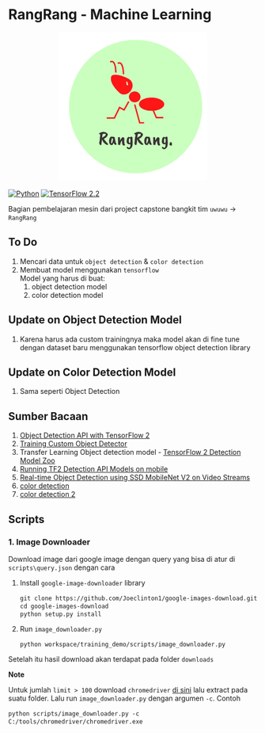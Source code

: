 # RangRang - Machine Learning

<p align="center">
  <img src="assets/logo.png" alt="logo" width="300px" height="300px" />
</p>

[![Python](https://img.shields.io/pypi/pyversions/tensorflow.svg?style=plastic)](https://badge.fury.io/py/tensorflow)
[![TensorFlow 2.2](https://img.shields.io/badge/TensorFlow-2.2-FF6F00?logo=tensorflow)](https://github.com/tensorflow/tensorflow/releases/tag/v2.2.0)

Bagian pembelajaran mesin dari project capstone bangkit tim `uwuwu` -> `RangRang`

## To Do

1. Mencari data untuk `object detection` & `color detection`
2. Membuat model menggunakan `tensorflow`<br>
   Model yang harus di buat:
   1. object detection model
   2. color detection model

## Update on Object Detection Model

1. Karena harus ada custom trainingnya maka model akan di fine tune dengan dataset baru menggunakan tensorflow object detection library

## Update on Color Detection Model

1. Sama seperti Object Detection
   
## Sumber Bacaan

1. [Object Detection API with TensorFlow 2](https://github.com/tensorflow/models/blob/master/research/object_detection/g3doc/tf2.md)
2. [Training Custom Object Detector](https://tensorflow-object-detection-api-tutorial.readthedocs.io/en/latest/training.html)
3. Transfer Learning Object detection model - [TensorFlow 2 Detection Model Zoo](https://github.com/tensorflow/models/blob/master/research/object_detection/g3doc/tf2_detection_zoo.md)
4. [Running TF2 Detection API Models on mobile](https://github.com/tensorflow/models/blob/master/research/object_detection/g3doc/running_on_mobile_tf2.md)
5. [Real-time Object Detection using SSD MobileNet V2 on Video Streams](https://heartbeat.fritz.ai/real-time-object-detection-using-ssd-mobilenet-v2-on-video-streams-3bfc1577399c)
6. [color detection](https://towardsdatascience.com/image-color-identification-with-machine-learning-and-image-processing-using-python-f3dd0606bdca)
7. [color detection 2](https://towardsdatascience.com/color-identification-in-images-machine-learning-application-b26e770c4c71)


## Scripts

### 1. Image Downloader

Download image dari google image dengan query yang bisa di atur di `scripts\query.json` dengan cara

1. Install `google-image-downloader` library
   ```
   git clone https://github.com/Joeclinton1/google-images-download.git
   cd google-images-download 
   python setup.py install
   ```
2. Run `image_downloader.py`
   ```
   python workspace/training_demo/scripts/image_downloader.py
   ```

Setelah itu hasil download akan terdapat pada folder `downloads`

**Note**

Untuk jumlah `limit > 100` download `chromedriver` [di sini](https://sites.google.com/a/chromium.org/chromedriver/downloads) lalu extract pada suatu folder. Lalu run `image_downloader.py` dengan argumen `-c`. Contoh

```
python scripts/image_downloader.py -c C:/tools/chromedriver/chromedriver.exe
```